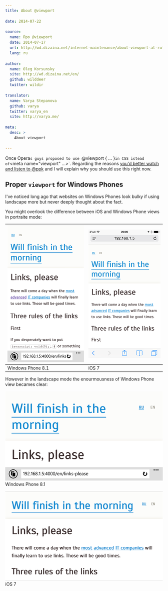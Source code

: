 ```yaml
---
title: About @viewport

date: 2014-07-22

source:
  name: Про @viewport
  date: 2014-07-17
  url: http://wd.dizaina.net/internet-maintenance/about-viewport-at-rule/
  lang: ru

author:
  name: Oleg Korsunsky
  site: http://wd.dizaina.net/en/
  github: wilddeer
  twitter: wildir

translator:
  name: Varya Stepanova
  github: varya
  twitter: varya_en
  site: http://varya.me/

meta:
  desc: >
    About viewport

---
```


Once Opera`s guys proposed to use `@viewport { ... }` in CSS istead of `<meta name="viewport" ...>`. Regarding the
reasons
[you'd better watch and listen to @ppk](http://vimeo.com/100523275) and I will explain why you should use this
right now.

<!-- cut -->

## Proper `viewport` for Windows Phones

I've noticed long ago that websites on Windows Phones look bulky if using landscape more but never deeply thought
about the fact.

You might overlook the difference between iOS and Windows Phone views in portraite mode:

![Windows Phone 8.1](p_before-portrait.png) | ![iOS 7](p_ipod-portrait.png)
---------------------------|-------------------------
Windows Phone 8.1          | iOS 7

However in the landscape mode the enourmousness of Windows Phone view becames clear:

![Windows Phone 8.1 ](p_before-landscape.png) <br/>
Windows Phone 8.1 

![iOS 7](p_ipod-landscape.png) <br/>
iOS 7
